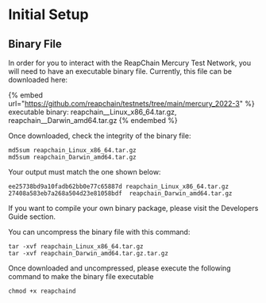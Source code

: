 # Initial Setup

## Binary File

In order for you to interact with the ReapChain Mercury Test Network, you will need to have an executable binary file. Currently, this file can be downloaded here:

{% embed url="https://github.com/reapchain/testnets/tree/main/mercury_2022-3" %}
executable binary: reapchain\__Linux\_x86\_64.tar.gz, reapchain\__Darwin\_amd64.tar.gz
{% endembed %}

Once downloaded, check the integrity of the binary file:

```
md5sum reapchain_Linux_x86_64.tar.gz
md5sum reapchain_Darwin_amd64.tar.gz
```

Your output must match the one shown below:

```
ee25738bd9a10fadb62bb0e77c65887d reapchain_Linux_x86_64.tar.gz
27408a583eb7a268a504d23e81058bdf  reapchain_Darwin_amd64.tar.gz
```

If you want to compile your own binary package, please visit the Developers Guide section.


You can uncompress the binary file with this command:

```
tar -xvf reapchain_Linux_x86_64.tar.gz
tar -xvf reapchain_Darwin_amd64.tar.gz.tar.gz
```

Once downloaded and uncompressed, please execute the following command to make the binary file executable

```
chmod +x reapchaind
```
